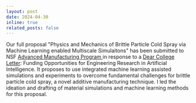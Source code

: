 ```yaml
---
layout: post
date: 2024-04-30
inline: true
related_posts: false
---
```


Our full proposal "Physics and Mechanics of Brittle Particle Cold Spray via Machine Learning enabled Multiscale Simulaitons" has been submitted to NSF <a href='https://new.nsf.gov/funding/opportunities/advanced-manufacturing-am'>Advanced Manufacturing Program  </a> in response to a <a href='https://www.nsf.gov/pubs/2024/nsf24039/nsf24039.jsp'>Dear College Letter</a>: Funding Opportunities for Engineering Research in Artificial Intelligence. It proposes to use integrated machine learning assisted simulations and experiments to overcome fundamental challenges for brittle particle cold spray, a novel additive manufacturing technique. I led the ideation and drafting of material simulations and machine learning methods for this proposal.

